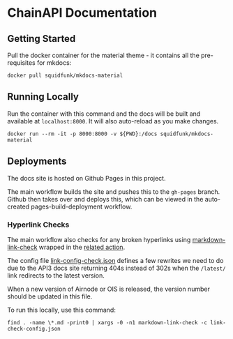 # ChainAPI Documentation

## Getting Started

Pull the docker container for the material theme - it contains all the pre-requisites for mkdocs:

```shell
docker pull squidfunk/mkdocs-material
```

## Running Locally

Run the container with this command and the docs will be built and available at `localhost:8000`. It will also auto-reload as you make changes.

```shell
docker run --rm -it -p 8000:8000 -v ${PWD}:/docs squidfunk/mkdocs-material
```

## Deployments

The docs site is hosted on Github Pages in this project.

The main workflow builds the site and pushes this to the `gh-pages` branch. Github then takes over and deploys this, which can be viewed in the auto-created pages-build-deployment workflow.

### Hyperlink Checks

The main workflow also checks for any broken hyperlinks using [markdown-link-check](https://github.com/tcort/markdown-link-check) wrapped in the [related action](https://github.com/marketplace/actions/markdown-link-check).

The config file [link-config-check.json](link-check-config.json) defines a few rewrites we need to do due to the API3 docs site returning 404s instead of 302s when the `/latest/` link redirects to the latest version.

When a new version of Airnode or OIS is released, the version number should be updated in this file.

To run this locally, use this command:

```shell
find . -name \*.md -print0 | xargs -0 -n1 markdown-link-check -c link-check-config.json
```
